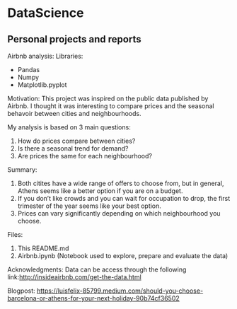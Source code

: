 # DataScience
Personal projects and reports 
-----------------------------------
Airbnb analysis:
Libraries:
* Pandas
* Numpy
* Matplotlib.pyplot

Motivation:
This project was inspired on the public data published by Airbnb. I thought it was interesting to compare prices and the seasonal behavoir between cities and neighbourhoods.

My analysis is based on 3 main questions:

1. How do prices compare between cities?
2. Is there a seasonal trend for demand?
3. Are prices the same for each neighbourhood?

Summary:
1. Both citites have a wide range of offers to choose from, but in general, Athens seems like a better option if you are on a budget.
2. If you don’t like crowds and you can wait for occupation to drop, the first trimester of the year seems like your best option. 
3. Prices can vary significantly depending on which neighbourhood you choose. 

Files:
1. This README.md
2. Airbnb.ipynb (Notebook used to explore, prepare and evaluate the data)

Acknowledgments:
Data can be access through the following link:http://insideairbnb.com/get-the-data.html

Blogpost: https://luisfelix-85799.medium.com/should-you-choose-barcelona-or-athens-for-your-next-holiday-90b74cf36502
